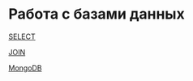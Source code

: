 # Работа с базами данных

[SELECT](https://docs.google.com/spreadsheets/d/1XkasZdvEQshj66SfeqL58YxBLN2nW0gCll57k4S8tho/edit?usp=sharing)

[JOIN](https://docs.google.com/spreadsheets/d/11izpXwvDLCD_-G0__g4HggZzY_Bxt9rvN_G-Anyte6k/edit?usp=sharing)

[MongoDB](https://docs.google.com/spreadsheets/d/1Ul36eXvVuBDY9sD1bgaV48YHbNQ4YyL-gjUzSHfyarc/edit?usp=sharing)
